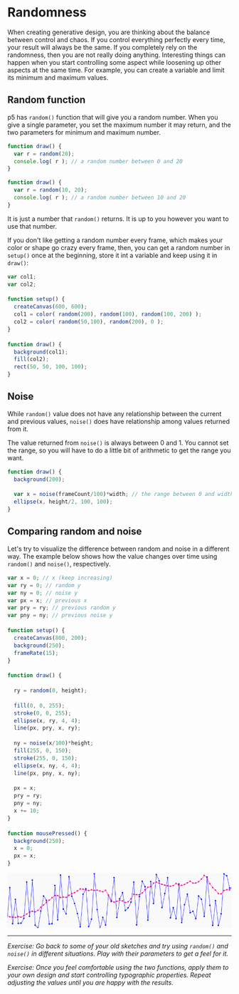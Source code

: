 # Randomness

When creating generative design, you are thinking about the balance between control and chaos. If you control everything perfectly every time, your result will always be the same. If you completely rely on the randomness, then you are not really doing anything. Interesting things can happen when you start controlling some aspect while loosening up other aspects at the same time. For example, you can create a variable and limit its minimum and maximum values.

## Random function
p5 has `random()` function that will give you a random number. When you give a single parameter, you set the maximum number it may return, and the two parameters for minimum and maximum number.

```js
function draw() {
  var r = random(20);
  console.log( r ); // a random number between 0 and 20
}
```
```js
function draw() {
  var r = random(10, 20);
  console.log( r ); // a random number between 10 and 20
}
```
It is just a number that `random()` returns. It is up to you however you want to use that number.

If you don't like getting a random number every frame, which makes your color or shape go crazy every frame, then, you can get a random number in `setup()` once at the beginning, store it int a variable and keep using it in `draw()`:

```js
var col1;
var col2;

function setup() {
  createCanvas(600, 600);
  col1 = color( random(200), random(100), random(100, 200) );
  col2 = color( random(50,100), random(200), 0 );
}

function draw() {
  background(col1);
  fill(col2);
  rect(50, 50, 100, 100);
}
```

## Noise
While `random()` value does not have any relationship between the current and previous values, `noise()` does have relationship among values returned from it. 

The value returned from `noise()` is always between 0 and 1. You cannot set the range, so you will have to do a little bit of arithmetic to get the range you want.

```js
function draw() {
  background(200);
  
  var x = noise(frameCount/100)*width; // the range between 0 and width
  ellipse(x, height/2, 100, 100);
}
```


## Comparing random and noise
Let's try to visualize the difference between random and noise in a different way. The example below shows how the value changes over time using `random()` and `noise()`, respectively.
```js
var x = 0; // x (keep increasing)
var ry = 0; // random y
var ny = 0; // noise y
var px = x; // previous x
var pry = ry; // previous random y
var pny = ny; // previous noise y

function setup() {
  createCanvas(800, 200);
  background(250);
  frameRate(15);
}

function draw() {
  
  ry = random(0, height);
  
  fill(0, 0, 255);
  stroke(0, 0, 255);
  ellipse(x, ry, 4, 4);
  line(px, pry, x, ry);
  
  ny = noise(x/100)*height;
  fill(255, 0, 150);
  stroke(255, 0, 150);
  ellipse(x, ny, 4, 4);
  line(px, pny, x, ny);
  
  px = x;
  pry = ry;
  pny = ny;
  x += 10;
}

function mousePressed() {
  background(250);
  x = 0;
  px = x;
}
```

![random and noise comparison](../../images/random-noise-comparison.png)

-----
*Exercise: Go back to some of your old sketches and try using `random()` and `noise()` in different situations. Play with their parameters to get a feel for it.*

*Exercise: Once you feel comfortable using the two functions, apply them to your own design and start controlling typographic properties. Repeat adjusting the values until you are happy with the results.*

